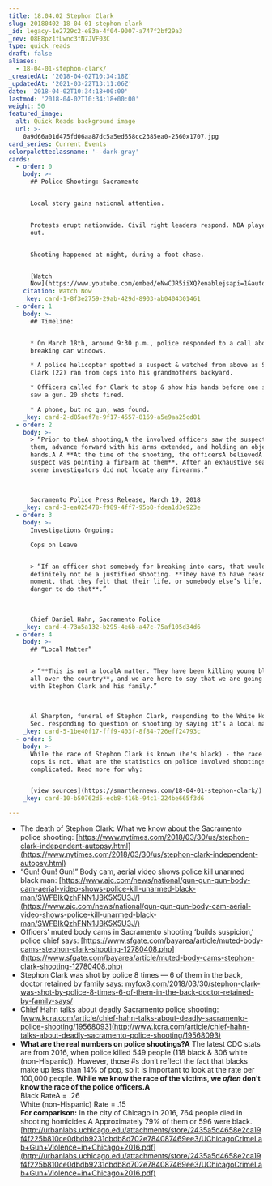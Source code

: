 ```yaml
---
title: 18.04.02 Stephon Clark
slug: 20180402-18-04-01-stephon-clark
_id: legacy-1e2729c2-e83a-4f04-9007-a747f2bf29a3
_rev: O8E8pz1fLwnc3fN7JVF03C
type: quick_reads
draft: false
aliases:
  - 18-04-01-stephon-clark/
_createdAt: '2018-04-02T10:34:18Z'
_updatedAt: '2021-03-22T13:11:06Z'
date: '2018-04-02T10:34:18+00:00'
lastmod: '2018-04-02T10:34:18+00:00'
weight: 50
featured_image:
  alt: Quick Reads background image
  url: >-
    0a9d66a01d475fd06aa87dc5a5ed658cc2385ea0-2560x1707.jpg
card_series: Current Events
colorpaletteclassname: '--dark-gray'
cards:
  - order: 0
    body: >-
      ## Police Shooting: Sacramento


      Local story gains national attention.


      Protests erupt nationwide. Civil right leaders respond. NBA players speak
      out.


      Shooting happened at night, during a foot chase.


      [Watch
      Now](https://www.youtube.com/embed/eNwCJR5iiXQ?enablejsapi=1&autoplay=1&rel=0)
    citation: Watch Now
    _key: card-1-8f3e2759-29ab-429d-8903-ab0404301461
  - order: 1
    body: >-
      ## Timeline:


      * On March 18th, around 9:30 p.m., police responded to a call about a man
      breaking car windows.

      * A police helicopter spotted a suspect & watched from above as Stephon
      Clark (22) ran from cops into his grandmothers backyard.

      * Officers called for Clark to stop & show his hands before one said they
      saw a gun. 20 shots fired.

      * A phone, but no gun, was found.
    _key: card-2-d85aef7e-9f17-4557-8169-a5e9aa25cd81
  - order: 2
    body: >-
      > “Prior to theA shooting,A the involved officers saw the suspect facing
      them, advance forward with his arms extended, and holding an object in his
      hands.A A **At the time of the shooting, the officersA believedA theA
      suspect was pointing a firearm at them**. After an exhaustive search,
      scene investigators did not locate any firearms.”  
        
        
        
      Sacramento Police Press Release, March 19, 2018
    _key: card-3-ea025478-f989-4ff7-95b8-fdea1d3e923e
  - order: 3
    body: >-
      Investigations Ongoing:  

      Cops on Leave


      > “If an officer shot somebody for breaking into cars, that would
      definitely not be a justified shooting. **They have to have reason, at the
      moment, that they felt that their life, or somebody else’s life, was in
      danger to do that**.”  
        
        
        
      Chief Daniel Hahn, Sacramento Police
    _key: card-4-73a5a132-b295-4e6b-a47c-75af105d34d6
  - order: 4
    body: >-
      ## “Local Matter”


      > “**This is not a localA matter. They have been killing young black men
      all over the country**, and we are here to say that we are going to stand
      with Stephon Clark and his family.”  
        
        
        
      Al Sharpton, funeral of Stephon Clark, responding to the White House Press
      Sec. responding to question on shooting by saying it's a local matter.
    _key: card-5-1be40f17-fff9-403f-8f84-726eff24793c
  - order: 5
    body: >-
      While the race of Stephon Clark is known (he's black) - the race of the
      cops is not. What are the statistics on police involved shootings? Its
      complicated. Read more for why:


      [view sources](https://smarthernews.com/18-04-01-stephon-clark/)
    _key: card-10-b50762d5-ecb8-416b-94c1-224be665f3d6

---
```

* The death of Stephon Clark: What we know about the Sacramento police shooting: [https://www.nytimes.com/2018/03/30/us/stephon-clark-independent-autopsy.html](https://www.nytimes.com/2018/03/30/us/stephon-clark-independent-autopsy.html)
* “Gun! Gun! Gun!” Body cam, aerial video shows police kill unarmed black man: [https://www.ajc.com/news/national/gun-gun-gun-body-cam-aerial-video-shows-police-kill-unarmed-black-man/SWFBIkQzhFNN1JBK5X5U3J/](https://www.ajc.com/news/national/gun-gun-gun-body-cam-aerial-video-shows-police-kill-unarmed-black-man/SWFBIkQzhFNN1JBK5X5U3J/)
* Officers’ muted body cams in Sacramento shooting ‘builds suspicion,’ police chief says: [https://www.sfgate.com/bayarea/article/muted-body-cams-stephon-clark-shooting-12780408.php](https://www.sfgate.com/bayarea/article/muted-body-cams-stephon-clark-shooting-12780408.php)
* Stephon Clark was shot by police 8 times — 6 of them in the back, doctor retained by family says: [myfox8.com/2018/03/30/stephon-clark-was-shot-by-police-8-times-6-of-them-in-the-back-doctor-retained-by-family-says/](http://myfox8.com/2018/03/30/stephon-clark-was-shot-by-police-8-times-6-of-them-in-the-back-doctor-retained-by-family-says/)
* Chief Hahn talks about deadly Sacramento police shooting: [www.kcra.com/article/chief-hahn-talks-about-deadly-sacramento-police-shooting/19568093](http://www.kcra.com/article/chief-hahn-talks-about-deadly-sacramento-police-shooting/19568093)
* **What are the real numbers on police shootings?A** The latest CDC stats are from 2016, when police killed 549 people (118 black & 306 white (non-Hispanic)). However, those #s don’t reflect the fact that blacks make up less than 14% of pop, so it is important to look at the rate per 100,000 people. **While we know the race of the victims, we *often* don’t know the race of the police officers.A**  
Black RateA = .26  
White (non-Hispanic) Rate = .15  
**For comparison:** In the city of Chicago in 2016, 764 people died in shooting homicides.A Approximately 79% of them or 596 were black.  
[http://urbanlabs.uchicago.edu/attachments/store/2435a5d4658e2ca19f4f225b810ce0dbdb9231cbdb8d702e784087469ee3/UChicagoCrimeLab+Gun+Violence+in+Chicago+2016.pdf](http://urbanlabs.uchicago.edu/attachments/store/2435a5d4658e2ca19f4f225b810ce0dbdb9231cbdb8d702e784087469ee3/UChicagoCrimeLab+Gun+Violence+in+Chicago+2016.pdf)